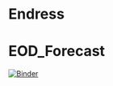# Endress

# EOD_Forecast
[![Binder](https://mybinder.org/badge_logo.svg)](https://mybinder.org/v2/gh/sbarton6491/Endress/main?filepath=EOD_Forecast.ipynp)

